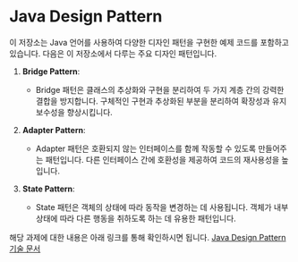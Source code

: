 # Java Design Pattern

이 저장소는 Java 언어를 사용하여 다양한 디자인 패턴을 구현한 예제 코드를 포함하고 있습니다. 다음은 이 저장소에서 다루는 주요 디자인 패턴입니다.

1. **Bridge Pattern**:
   - Bridge 패턴은 클래스의 추상화와 구현을 분리하여 두 가지 계층 간의 강력한 결합을 방지합니다. 구체적인 구현과 추상화된 부분을 분리하여 확장성과 유지 보수성을 향상시킵니다.

2. **Adapter Pattern**:
   - Adapter 패턴은 호환되지 않는 인터페이스를 함께 작동할 수 있도록 만들어주는 패턴입니다. 다른 인터페이스 간에 호환성을 제공하여 코드의 재사용성을 높입니다.

3. **State Pattern**:
   - State 패턴은 객체의 상태에 따라 동작을 변경하는 데 사용됩니다. 객체가 내부 상태에 따라 다른 행동을 취하도록 하는 데 유용한 패턴입니다.

해당 과제에 대한 내용은 아래 링크를 통해 확인하시면 됩니다.
[Java Design Pattern 기술 문서](https://sand-fox-add.notion.site/Java-Design-Pattern-4cd486ed66b145fdb49e240b52a24449?pvs=4)


